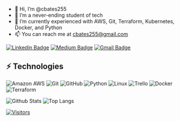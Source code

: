- 👋 Hi, I’m @cbates255
- 👀 I’m a never-ending student of tech
- 🌱 I’m currently experienced with AWS, Git, Terraform, Kubernetes, Docker, and Python
- 📫 You can reach me at cbates255@gmail.com

<!---
cbates255 is a ✨ special ✨ repository because its `README.md` (this file) appears on your GitHub profile.
You can click the Preview link to take a look at your changes.
--->


[![Linkedin Badge](https://img.shields.io/badge/-Chad%20Bates-blue?style=flat-square&logo=Linkedin&logoColor=white&link=https://www.linkedin.com/in/chad-bates/)](https://www.linkedin.com/in/chad-bates/)
[![Medium Badge](https://img.shields.io/badge/Chad%20Bates-12100E?style=flat-square&logo=medium&logoColor=white&link=https://medium.com/@cbates255)](https://medium.com/@cbates255)
[![Gmail Badge](https://img.shields.io/badge/-cbates255@gmail.com-c14438?style=flat-square&logo=Gmail&logoColor=white&link=mailto:cbates255@gmail.com)](mailto:cbates255@gmail.com)

## ⚡ Technologies

![Amazon AWS](https://img.shields.io/badge/Amazon%20AWS-232F3E?style=flat-square&logo=amazon-aws)
![Git](https://img.shields.io/badge/-Git-black?style=flat-square&logo=git)
![GitHub](https://img.shields.io/badge/-GitHub-181717?style=flat-square&logo=github)
![Python](https://img.shields.io/badge/-Python-black?style=flat-square&logo=Python)
![Linux](https://img.shields.io/badge/Linux-FCC624?style=flat-square&logo=linux&logoColor=black)
![Trello](https://img.shields.io/badge/Trello-%23026AA7.svg?style=flat-square&logo=Trello&logoColor=white)
![Docker](https://img.shields.io/badge/docker-%230db7ed.svg?style=for-the-badge&logo=docker&logoColor=white)
![Terraform](https://img.shields.io/badge/terraform-%235835CC.svg?style=for-the-badge&logo=terraform&logoColor=white)

![Github Stats](https://github-readme-stats.vercel.app/api?username=cbates255&count_private=true&show_icons=true&include_all_commits=true)
![Top Langs](https://github-readme-stats.vercel.app/api/top-langs/?username=cbates255&hide=TeX&layout=compact)


[![Visitors](https://api.visitorbadge.io/api/visitors?path=cbates255%2Fcbates255&label=VISITORS&countColor=%23263759)](https://visitorbadge.io/status?path=cbates255%2Fcbates255)
